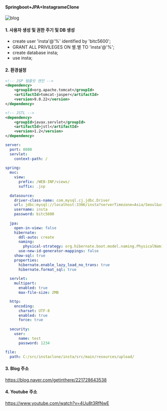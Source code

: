 #### Springboot+JPA+InstagrameClone

![blog](https://postfiles.pstatic.net/MjAxOTEyMDZfMTA0/MDAxNTc1NTkzNTkyOTA0.ikXcdjrVxlaUfbyZrtu9kAG4aBTbu-6jdNemoyUvMNcg.xYC-hf0BFdD8LRjPNNuKuWrRuwd-5TuwZfPQ0GZSZOog.PNG.getinthere/Screenshot_2.png?type=w773)

#### 1. 사용자 생성 및 권한 주기 및 DB 생성
- create user 'insta'@'%' identified by 'bitc5600';
- GRANT ALL PRIVILEGES ON 별.별 TO 'insta'@'%';
- create database insta;
- use insta;

#### 2. 환경설정
```xml
<!-- JSP 템플릿 엔진 -->
<dependency>
	<groupId>org.apache.tomcat</groupId>
	<artifactId>tomcat-jasper</artifactId>
	<version>9.0.22</version>
</dependency>

<!-- JSTL -->
<dependency>
	<groupId>javax.servlet</groupId>
	<artifactId>jstl</artifactId>
	<version>1.2</version>
</dependency>
```

```yml
server:
  port: 8080
  servlet:
    context-path: /
    
spring:
  mvc:
    view:
      prefix: /WEB-INF/views/
      suffix: .jsp
      
  datasource:
    driver-class-name: com.mysql.cj.jdbc.Driver
    url: jdbc:mysql://localhost:3306/insta?serverTimezone=Asia/Seoul&useSSL=false&allowPublicKeyRetrieval=true
    username: insta
    password: bitc5600
    
  jpa:
    open-in-view: false
    hibernate:
      ddl-auto: create
      naming:
        physical-strategy: org.hibernate.boot.model.naming.PhysicalNamingStrategyStandardImpl
      use-new-id-generator-mappings: false
    show-sql: true
    properties:
      hibernate.enable_lazy_load_no_trans: true  
      hibernate.format_sql: true
      
  servlet:
    multipart:
      enabled: true
      max-file-size: 2MB

  http:
    encoding:
      charset: UTF-8
      enabled: true
      force: true
      
  security:
    user:
      name: test
      password: 1234   

file:
  path: C:/src/instaclone/insta/src/main/resources/upload/
```

#### 3. Blog 주소
<https://blog.naver.com/getinthere/221728643538>

#### 4. Youtube 주소
<https://www.youtube.com/watch?v=4Uu8t3RfNwE>
